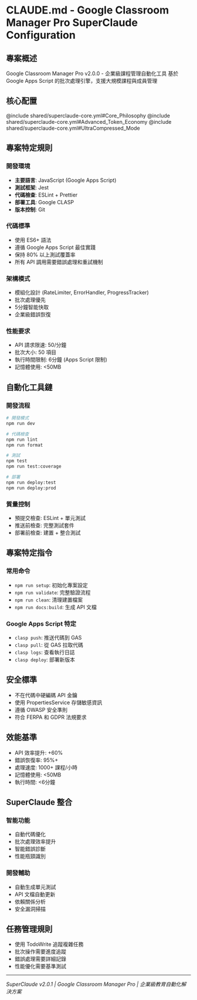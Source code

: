 # CLAUDE.md - Google Classroom Manager Pro SuperClaude Configuration

## 專案概述
Google Classroom Manager Pro v2.0.0 - 企業級課程管理自動化工具
基於 Google Apps Script 的批次處理引擎，支援大規模課程與成員管理

## 核心配置
@include shared/superclaude-core.yml#Core_Philosophy
@include shared/superclaude-core.yml#Advanced_Token_Economy
@include shared/superclaude-core.yml#UltraCompressed_Mode

## 專案特定規則

### 開發環境
- **主要語言**: JavaScript (Google Apps Script)
- **測試框架**: Jest
- **代碼檢查**: ESLint + Prettier
- **部署工具**: Google CLASP
- **版本控制**: Git

### 代碼標準
- 使用 ES6+ 語法
- 遵循 Google Apps Script 最佳實踐
- 保持 80% 以上測試覆蓋率
- 所有 API 調用需要錯誤處理和重試機制

### 架構模式
- 模組化設計 (RateLimiter, ErrorHandler, ProgressTracker)
- 批次處理優先
- 5分鐘智能快取
- 企業級錯誤恢復

### 性能要求
- API 請求限速: 50/分鐘
- 批次大小: 50 項目
- 執行時間限制: 6分鐘 (Apps Script 限制)
- 記憶體使用: <50MB

## 自動化工具鏈

### 開發流程
```bash
# 開發模式
npm run dev

# 代碼檢查
npm run lint
npm run format

# 測試
npm test
npm run test:coverage

# 部署
npm run deploy:test
npm run deploy:prod
```

### 質量控制
- 預提交檢查: ESLint + 單元測試
- 推送前檢查: 完整測試套件
- 部署前檢查: 建置 + 整合測試

## 專案特定指令

### 常用命令
- `npm run setup`: 初始化專案設定
- `npm run validate`: 完整驗證流程
- `npm run clean`: 清理建置檔案
- `npm run docs:build`: 生成 API 文檔

### Google Apps Script 特定
- `clasp push`: 推送代碼到 GAS
- `clasp pull`: 從 GAS 拉取代碼
- `clasp logs`: 查看執行日誌
- `clasp deploy`: 部署新版本

## 安全標準
- 不在代碼中硬編碼 API 金鑰
- 使用 PropertiesService 存儲敏感資訊
- 遵循 OWASP 安全準則
- 符合 FERPA 和 GDPR 法規要求

## 效能基準
- API 效率提升: +60%
- 錯誤恢復率: 95%+
- 處理速度: 1000+ 課程/小時
- 記憶體使用: <50MB
- 執行時間: <6分鐘

## SuperClaude 整合

### 智能功能
- 自動代碼優化
- 批次處理效率提升
- 智能錯誤診斷
- 性能瓶頸識別

### 開發輔助
- 自動生成單元測試
- API 文檔自動更新
- 依賴關係分析
- 安全漏洞掃描

## 任務管理規則
- 使用 TodoWrite 追蹤複雜任務
- 批次操作需要進度追蹤
- 錯誤處理需要詳細記錄
- 性能優化需要基準測試

---
*SuperClaude v2.0.1 | Google Classroom Manager Pro | 企業級教育自動化解決方案*